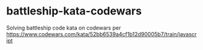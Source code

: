 # battleship-kata-codewars
Solving battleship code kata on codewars per https://www.codewars.com/kata/52bb6539a4cf1b12d90005b7/train/javascript 
